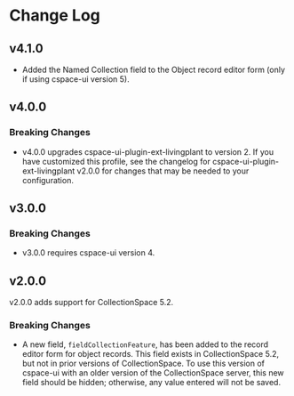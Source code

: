 # Change Log

## v4.1.0

- Added the Named Collection field to the Object record editor form (only if using cspace-ui version 5).

## v4.0.0

### Breaking Changes

- v4.0.0 upgrades cspace-ui-plugin-ext-livingplant to version 2. If you have customized this profile, see the changelog for cspace-ui-plugin-ext-livingplant v2.0.0 for changes that may be needed to your configuration.

## v3.0.0

### Breaking Changes

- v3.0.0 requires cspace-ui version 4.

## v2.0.0

v2.0.0 adds support for CollectionSpace 5.2.

### Breaking Changes

- A new field, `fieldCollectionFeature`, has been added to the record editor form for object records. This field exists in CollectionSpace 5.2, but not in prior versions of CollectionSpace. To use this version of cspace-ui with an older version of the CollectionSpace server, this new field should be hidden; otherwise, any value entered will not be saved.
